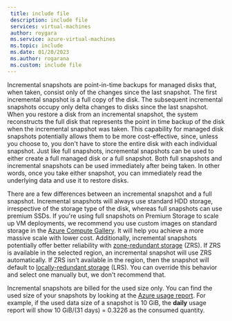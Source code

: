 ```yaml
---
 title: include file
 description: include file
 services: virtual-machines
 author: roygara
 ms.service: azure-virtual-machines
 ms.topic: include
 ms.date: 01/20/2023
 ms.author: rogarana
 ms.custom: include file
---
```


Incremental snapshots are point-in-time backups for managed disks that, when taken, consist only of the changes since the last snapshot. The first incremental snapshot is a full copy of the disk. The subsequent incremental snapshots occupy only delta changes to disks since the last snapshot. When you restore a disk from an incremental snapshot, the system reconstructs the full disk that represents the point in time backup of the disk when the incremental snapshot was taken. This capability for managed disk snapshots potentially allows them to be more cost-effective, since, unless you choose to, you don't have to store the entire disk with each individual snapshot. Just like full snapshots, incremental snapshots can be used to either create a full managed disk or a full snapshot. Both full snapshots and incremental snapshots can be used immediately after being taken. In other words, once you take either snapshot, you can immediately read the underlying data and use it to restore disks.

There are a few differences between an incremental snapshot and a full snapshot. Incremental snapshots will always use standard HDD storage, irrespective of the storage type of the disk, whereas full snapshots can use premium SSDs. If you're using full snapshots on Premium Storage to scale up VM deployments, we recommend you use custom images on standard storage in the [Azure Compute Gallery](../articles/virtual-machines/shared-image-galleries.md). It will help you achieve a more massive scale with lower cost. Additionally, incremental snapshots potentially offer better reliability with [zone-redundant storage](/azure/storage/common/storage-redundancy) (ZRS). If ZRS is available in the selected region, an incremental snapshot will use ZRS automatically. If ZRS isn't available in the region, then the snapshot will default to [locally-redundant storage](/azure/storage/common/storage-redundancy) (LRS). You can override this behavior and select one manually but, we don't recommend that.

Incremental snapshots are billed for the used size only. You can find the used size of your snapshots by looking at the [Azure usage report](/azure/cost-management-billing/understand/review-individual-bill). For example, if the used data size of a snapshot is 10 GiB, the **daily** usage report will show 10 GiB/(31 days) = 0.3226 as the consumed quantity.
